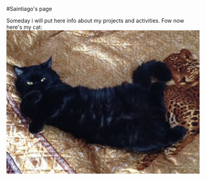 #Saintiago's page

Someday i will put here info about my projects and activities.
Fow now here's my cat:
![Arapka][mycat]

[mycat]: /images/mycat.jpg "This is Arapka"